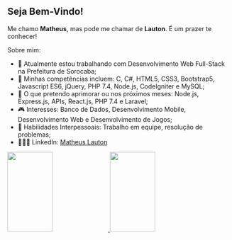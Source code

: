 ## Seja Bem-Vindo!
<p>Me chamo <b>Matheus</b>, mas pode me chamar de <b>Lauton</b>. É um prazer te conhecer!</p>
<p>Sobre mim:</p>

<ul>
  <li>🔭 Atualmente estou trabalhando com Desenvolvimento Web Full-Stack na Prefeitura de Sorocaba;</li> 
  <li>🧠 Minhas competências incluem: C, C#, HTML5, CSS3, Bootstrap5, Javascript ES6, jQuery, PHP 7.4, Node.js, CodeIgniter e MySQL;</li>
  <li>🌱 O que pretendo aprimorar ou nos próximos meses: Node.js, Express.js, APIs, React.js, PHP 7.4 e Laravel;</li>
  <li>🎮 Interesses: Banco de Dados, Desenvolvimento Mobile, Desenvolvimento Web e Desenvolvimento de Jogos;</li>
  <li>💬 Habilidades Interpessoais: Trabalho em equipe, resolução de problemas;</li>
  <li>👨🏻‍💼 LinkedIn: <a href="https://br.linkedin.com/in/matheus-lauton">Matheus Lauton</a></li>
</ul>

<div>
  <a href="https://github.com/lautones">
    <picture>
      <source srcset="https://github-readme-stats.vercel.app/api?username=lautones&show_icons=true&theme=tokyonight" media="(prefers-color-scheme: dark)"/>
      <source srcset="https://github-readme-stats.vercel.app/api?username=lautones&show_icons=true" media="(prefers-color-scheme: light), (prefers-color-scheme: no-preference)"/>
      <img height="180em" width="45%" src="https://github-readme-stats.vercel.app/api?username=lautones&show_icons=true&theme=dracula"/>
    </picture>
    <img height="180em" width="45%" src="https://github-readme-stats.vercel.app/api/top-langs/?username=lautones&layout=compact&show_icons=true&theme=tokyonight"/>
  </a>
</div>

